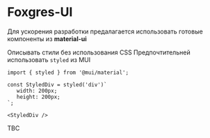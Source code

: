 # Foxgres-UI

Для ускорения разработки предалагается использовать готовые компоненты из **material-ui**

Описывать стили без использования CSS
Предпочтительней использовать `styled` из MUI

```tsx
import { styled } from '@mui/material';

const StyledDiv = styled('div')`
   width: 200px;
   height: 200px;
`;

<StyledDiv />
```

TBC